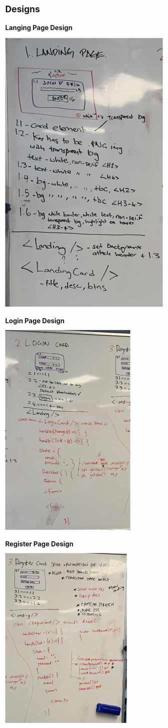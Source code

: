 # Designs

## Langing Page Design

![Langing Page Design](./Landing_Page_Design.png?raw=true)

## Login Page Design

![Login Page Design](./Login_Page_Design.png?raw=true)

## Register Page Design

![Registration Page Design](./Registration_Page_Design.png?raw=true)

